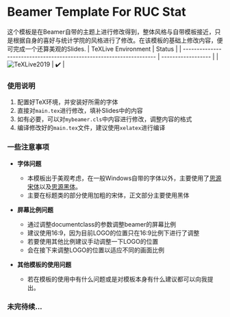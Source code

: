 # Beamer Template For RUC Stat

这个模板是在Beamer自带的主题上进行修改得到，整体风格与自带模板接近，只是根据自身的喜好与统计学院的风格进行了修改。在该模板的基础上修改内容，便可完成一个还算美观的Slides.
| TeXLive Environment                                                  | Status             |
| -------------------------------------------------------------------- | ------------------ |
| ![TeXLive2019](https://img.shields.io/badge/TeXLive-2019-3D6117.svg) | :heavy_check_mark: |
### 使用说明

1. 配置好TeX环境，并安装好所需的字体
2. 直接对`main.tex`进行修改，填补Slides中的内容
3. 如有必要，可以对`mybeamer.cls`中内容进行修改，调整内容的格式
4. 编译修改好的`main.tex`文件，建议使用`xelatex`进行编译

### 一些注意事项

* **字体问题**
    * 本模板出于美观考虑，在一般Windows自带的字体以外，主要使用了[思源宋体](https://github.com/adobe-fonts/source-han-serif)以及[思源黑体](https://github.com/adobe-fonts/source-han-sans)。
    * 主要在标题类的部分使用加粗的宋体，正文部分主要使用黑体

* **屏幕比例问题**

    * 通过调整documentclass的参数调整beamer的屏幕比例
    * 建议使用16:9，因为目前LOGO的位置只在16:9比例下进行了调整
    * 若要使用其他比例建议手动调整一下LOGO的位置
    * 会在接下来调整LOGO的位置以适应不同的画面比例

* **其他模板的使用问题**

    * 若在模板的使用中有什么问题或是对模板本身有什么建议都可以向我提出。

### 未完待续...
